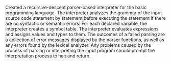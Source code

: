 Created a recursive-descent parser-based interpreter for the basic programming language.
  The interpreter analyzes the grammar of the input source code statement by statement before executing the statement if there are no syntactic or semantic errors.
  For each declared variable, the interpreter creates a symbol table.
  The interpreter evaluates expressions and assigns values and types to them.
  The outcomes of a failed parsing are a collection of error messages displayed by the parser functions, as well as any errors found by the lexical analyzer.
  Any problems caused by the process of parsing or interpreting the input program should prompt the interpretation process to halt and return.
